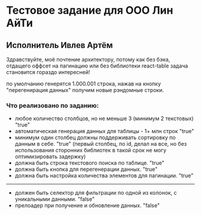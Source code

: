 # Тестовое задание для ООО Лин АйТи
## Исполнитель Ивлев Артём

Здравствуйте, моё почтение архитектору, потому как без бэка, отдащего оффсет на пагинацию или без 
библиотеки react-table задача становится гораздо интересней! 

по умолчанию генерятся 1.000.001 строка, нажав на кнопку "перегенирация данных" получим новые рэндомные строки.
### Что реализовано по заданию:
 
 - любое количество столбцов, но не меньше 3 (минимум 2 текстовых) "true"
 - автоматическая генерация данных для таблицы - 1+ млн строк "true"
 - минимум один столбец должны поддерживать сортировку по данным в себе. "true" (первый столбец, по id, делал на все, но без использования сторонних библиотек в такой срок не могу оптимизировать задержку) 
 - должна быть строка текстового поиска по таблице. "true"
 - должна быть кнопка для перегенерации данных. "true"
 - должна быть настройка количества элементов для пагинации. "true"
__________________________________________________________________________________________
 - должен быть селектор для фильтрации по одной из колонок, с уникальными данными. "false"
 - прелоадер при получение и обновление данных. "false"
